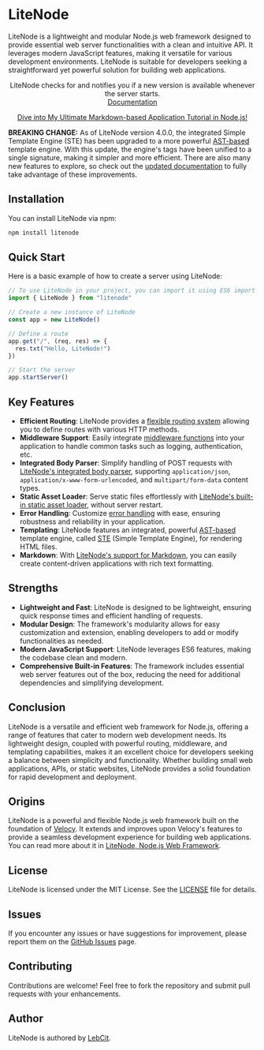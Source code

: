 # LiteNode

LiteNode is a lightweight and modular Node.js web framework designed to provide essential web server functionalities with a clean and intuitive API. It leverages modern JavaScript features, making it versatile for various development environments. LiteNode is suitable for developers seeking a straightforward yet powerful solution for building web applications.

<p align="center">
    LiteNode checks for and notifies you if a new version is available whenever the server starts.<br>
    <a href="https://litenode.pages.dev/">Documentation</a>
</p>

<p align="center">
    <a href="https://lebcit.github.io/posts/ultimate-markdown-based-application-tutorial-in-node-js/">Dive into My Ultimate Markdown-based Application Tutorial in Node.js!</a>
</p>

**BREAKING CHANGE:** As of LiteNode version 4.0.0, the integrated Simple Template Engine (STE) has been upgraded to a more powerful [AST-based](https://en.wikipedia.org/wiki/Abstract_syntax_tree) template engine. With this update, the engine's tags have been unified to a single signature, making it simpler and more efficient. There are also many new features to explore, so check out the [updated documentation](https://litenode.pages.dev/docs/rendering-templates/) to fully take advantage of these improvements.

## Installation

You can install LiteNode via npm:

```bash
npm install litenode
```

## Quick Start

Here is a basic example of how to create a server using LiteNode:

```javascript
// To use LiteNode in your project, you can import it using ES6 import syntax
import { LiteNode } from "litenode"

// Create a new instance of LiteNode
const app = new LiteNode()

// Define a route
app.get("/", (req, res) => {
  res.txt("Hello, LiteNode!")
})

// Start the server
app.startServer()
```

## Key Features

-   **Efficient Routing**: LiteNode provides a [flexible routing system](https://litenode.pages.dev/docs/routing/) allowing you to define routes with various HTTP methods.
-   **Middleware Support**: Easily integrate [middleware functions](https://litenode.pages.dev/docs/middleware/) into your application to handle common tasks such as logging, authentication, etc.
-   **Integrated Body Parser**: Simplify handling of POST requests with [LiteNode's integrated body parser](https://litenode.pages.dev/docs/body-parsing/), supporting `application/json`, `application/x-www-form-urlencoded`, and `multipart/form-data` content types.
-   **Static Asset Loader**: Serve static files effortlessly with [LiteNode's built-in static asset loader](https://litenode.pages.dev/docs/serving-static-files/), without server restart.
-   **Error Handling**: Customize [error handling](https://litenode.pages.dev/docs/error-handling/) with ease, ensuring robustness and reliability in your application.
-   **Templating**: LiteNode features an integrated, powerful [AST-based](https://en.wikipedia.org/wiki/Abstract_syntax_tree) template engine, called [STE](https://litenode.pages.dev/docs/rendering-templates/) (Simple Template Engine), for rendering HTML files.
-   **Markdown**: With [LiteNode's support for Markdown](https://litenode.pages.dev/docs/markdown/), you can easily create content-driven applications with rich text formatting.

## Strengths

-   **Lightweight and Fast**: LiteNode is designed to be lightweight, ensuring quick response times and efficient handling of requests.
-   **Modular Design**: The framework's modularity allows for easy customization and extension, enabling developers to add or modify functionalities as needed.
-   **Modern JavaScript Support**: LiteNode leverages ES6 features, making the codebase clean and modern.
-   **Comprehensive Built-in Features**: The framework includes essential web server features out of the box, reducing the need for additional dependencies and simplifying development.

## Conclusion

LiteNode is a versatile and efficient web framework for Node.js, offering a range of features that cater to modern web development needs. Its lightweight design, coupled with powerful routing, middleware, and templating capabilities, makes it an excellent choice for developers seeking a balance between simplicity and functionality. Whether building small web applications, APIs, or static websites, LiteNode provides a solid foundation for rapid development and deployment.

## Origins

LiteNode is a powerful and flexible Node.js web framework built on the foundation of [Velocy](https://github.com/ishtms/velocy). It extends and improves upon Velocy's features to provide a seamless development experience for building web applications. You can read more about it in [LiteNode, Node.js Web Framework](https://lebcit.github.io/posts/litenode-nodejs-web-framework/).

## License

LiteNode is licensed under the MIT License. See the [LICENSE](https://github.com/LebCit/litenode/blob/main/LICENSE) file for details.

## Issues

If you encounter any issues or have suggestions for improvement, please report them on the [GitHub Issues](https://github.com/LebCit/litenode/issues) page.

## Contributing

Contributions are welcome! Feel free to fork the repository and submit pull requests with your enhancements.

## Author

LiteNode is authored by [LebCit](https://github.com/LebCit).
